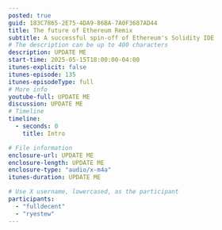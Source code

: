```yaml
---
posted: true
guid: 183C7865-2E75-4DA9-86BA-7A0F3687AD44
title: The future of Ethereum Remix
subtitle: A successful spin-off of Ethereum's Solidity IDE
# The description can be up to 400 characters
description: UPDATE ME
start-time: 2025-05-15T18:00:00-04:00
itunes-explicit: false
itunes-episode: 135
itunes-episodeType: full
# More info
youtube-full: UPDATE ME
discussion: UPDATE ME
# Timeline
timeline:
  - seconds: 0
    title: Intro

# File information
enclosure-url: UPDATE ME
enclosure-length: UPDATE ME
enclosure-type: "audio/x-m4a"
itunes-duration: UPDATE ME

# Use X username, lowercased, as the participant
participants:
  - "fulldecent"
  - "ryestew"
---
```


<!--end of quick notes-->
